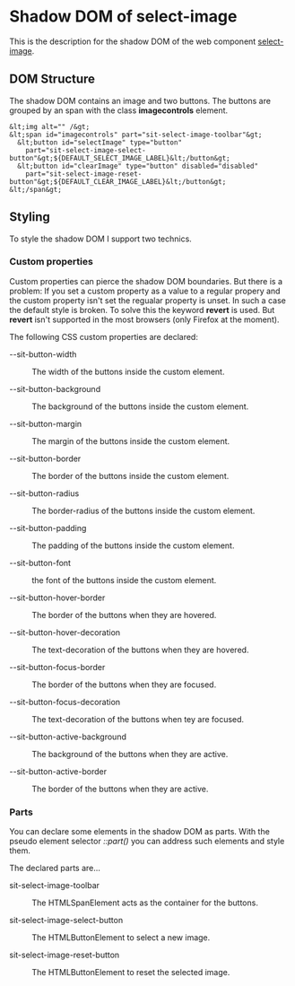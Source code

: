 # Shadow DOM of select-image
This is the description for the shadow DOM of the web component
[select-image](../README.md).

## DOM Structure
The shadow DOM contains an image and two buttons. The buttons are grouped by
an span with the class **imagecontrols** element.

    &lt;img alt="" /&gt;
    &lt;span id="imagecontrols" part="sit-select-image-toolbar"&gt;
      &lt;button id="selectImage" type="button"
        part="sit-select-image-select-button"&gt;${DEFAULT_SELECT_IMAGE_LABEL}&lt;/button&gt;
      &lt;button id="clearImage" type="button" disabled="disabled"
        part="sit-select-image-reset-button"&gt;${DEFAULT_CLEAR_IMAGE_LABEL}&lt;/button&gt;
    &lt;/span&gt;

## Styling
To style the shadow DOM I support two technics.

### Custom properties

Custom properties can pierce the shadow DOM boundaries. But there is a problem:
If you set a custom property as a value to a regular propery and the custom
property isn't set the regualar property is unset. In such a case the default
style is broken. To solve this the keyword **revert** is used. But **revert**
isn't supported in the most browsers (only Firefox at the moment).

The following CSS custom properties are declared:

<dl>
  <dt>--sit-button-width</dt>
  <dd><p>The width of the buttons inside the custom element.</p></dd>

  <dt>--sit-button-background</dt>
  <dd><p>The background of the buttons inside the custom element.</p></dd>

  <dt>--sit-button-margin</dt>
  <dd><p>The margin of the buttons inside the custom element.</p></dd>

  <dt>--sit-button-border</dt>
  <dd><p>The border of the buttons inside the custom element.</p></dd>

  <dt>--sit-button-radius</dt>
  <dd><p>The border-radius of the buttons inside the custom element.</p></dd>

  <dt>--sit-button-padding</dt>
  <dd><p>The padding of the buttons inside the custom element.</p></dd>

  <dt>--sit-button-font</dt>
  <dd><p>the font of the buttons inside the custom element.</p></dd>

  <dt>--sit-button-hover-border</dt>
  <dd><p>The border of the buttons when they are hovered.</p></dd>

  <dt>--sit-button-hover-decoration</dt>
  <dd><p>The text-decoration of the buttons when they are hovered.</p></dd>

  <dt>--sit-button-focus-border</dt>
  <dd><p>The border of the buttons when they are focused.</p></dd>

  <dt>--sit-button-focus-decoration</dt>
  <dd><p>The text-decoration of the buttons when tey are focused.</p></dd>

  <dt>--sit-button-active-background</dt>
  <dd><p>The background of the buttons when they are active.</p></dd>

  <dt>--sit-button-active-border</dt>
  <dd><p>The border of the buttons when they are active.</p></dd>
</dl>

### Parts

You can declare some elements in the shadow DOM as parts. With the pseudo
element selector *::part()* you can address such elements and style them.

The declared parts are&hellip;

<dt>
  <dt>sit-select-image-toolbar</dt>
  <dd><p>The HTMLSpanElement acts as the container for the buttons.</p></dd>

  <dt>sit-select-image-select-button</dt>
  <dd><p>The HTMLButtonElement to select a new image.</p></dd>

  <dt>sit-select-image-reset-button</dt>
  <dd><p>The HTMLButtonElement to reset the selected image.</p></dd>
</dt>
